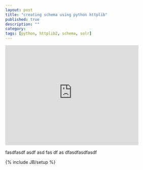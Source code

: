 ```yaml
---
layout: post
title: "creating schema using python httplib"
published: true
description: ""
category: 
tags: [python, httplib2, schema, solr]
---
```


<iframe width="420" height="315" src="http://www.youtube.com/embed/dQw4w9WgXcQ"
        frameborder="0" allowfullscreen="allowfullscreen">  </iframe>

fasdfasdf
asdf
asd
fas
df
as
dfasdfasdfasdf

{% include JB/setup %}
